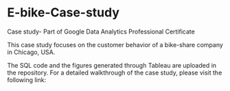 # E-bike-Case-study
Case study- Part of Google Data Analytics Professional Certificate

This case study focuses on the customer behavior of a bike-share company in Chicago, USA.

The SQL code and the figures generated through Tableau are uploaded in the repository. For a detailed walkthrough of the case study, please visit the following link:


